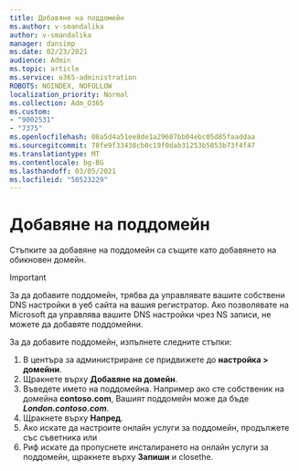 ```yaml
---
title: Добавяне на поддомейн
ms.author: v-smandalika
author: v-smandalika
manager: dansimp
ms.date: 02/23/2021
audience: Admin
ms.topic: article
ms.service: o365-administration
ROBOTS: NOINDEX, NOFOLLOW
localization_priority: Normal
ms.collection: Adm_O365
ms.custom:
- "9002531"
- "7375"
ms.openlocfilehash: 08a5d4a51ee8de1a29607bb04ebc05d85faaddaa
ms.sourcegitcommit: 78fe9f33438cb0c19f0dab31253b5853b73f4f47
ms.translationtype: MT
ms.contentlocale: bg-BG
ms.lasthandoff: 03/05/2021
ms.locfileid: "50523229"
---
```

# <a name="add-a-subdomain"></a>Добавяне на поддомейн

Стъпките за добавяне на поддомейн са същите като добавянето на обикновен домейн. 

> [!IMPORTANT]
> За да добавите поддомейн, трябва да управлявате вашите собствени DNS настройки в уеб сайта на вашия регистратор. Ако позволявате на Microsoft да управлява вашите DNS настройки чрез NS записи, не можете да добавяте поддомейни. 

За да добавите поддомейн, изпълнете следните стъпки:

1. В центъра за администриране се придвижете до **настройка > домейни**.
2. Щракнете върху **Добавяне на домейн**.
3. Въведете името на поддомейна. Например ако сте собственик на домейна **contoso.com**, Вашият поддомейн може да бъде **_London.contoso.com_**.
4. Щракнете върху **Напред**.
5. Ако искате да настроите онлайн услуги за поддомейн, продължете със съветника или
6. Риф искате да пропуснете инсталирането на онлайн услуги за поддомейн, щракнете върху **Запиши** и closethe.

